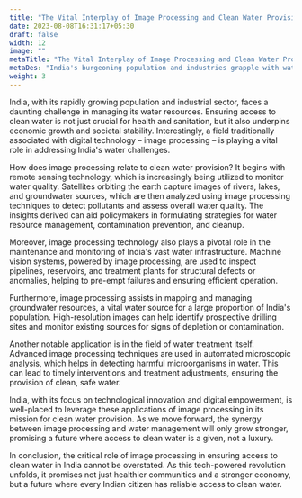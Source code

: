 ```yaml
---
title: "The Vital Interplay of Image Processing and Clean Water Provision in India"
date: 2023-08-08T16:31:17+05:30
draft: false
width: 12
image: ""
metaTitle: "The Vital Interplay of Image Processing and Clean Water Provision in India | OpenCV Courses"
metaDes: "India's burgeoning population and industries grapple with water resource management. Clean water access is vital for health, economy, and stability. Surprisingly, digital image processing contributes to tackling India's water issues."
weight: 3
---
```


India, with its rapidly growing population and industrial sector, faces a daunting challenge in managing its water resources. Ensuring access to clean water is not just crucial for health and sanitation, but it also underpins economic growth and societal stability. Interestingly, a field traditionally associated with digital technology – image processing – is playing a vital role in addressing India's water challenges.<!--more-->
            
How does image processing relate to clean water provision? It begins with remote sensing technology, which is increasingly being utilized to monitor water quality. Satellites orbiting the earth capture images of rivers, lakes, and groundwater sources, which are then analyzed using image processing techniques to detect pollutants and assess overall water quality. The insights derived can aid policymakers in formulating strategies for water resource management, contamination prevention, and cleanup.

Moreover, image processing technology also plays a pivotal role in the maintenance and monitoring of India's vast water infrastructure. Machine vision systems, powered by image processing, are used to inspect pipelines, reservoirs, and treatment plants for structural defects or anomalies, helping to pre-empt failures and ensuring efficient operation.

Furthermore, image processing assists in mapping and managing groundwater resources, a vital water source for a large proportion of India's population. High-resolution images can help identify prospective drilling sites and monitor existing sources for signs of depletion or contamination.

Another notable application is in the field of water treatment itself. Advanced image processing techniques are used in automated microscopic analysis, which helps in detecting harmful microorganisms in water. This can lead to timely interventions and treatment adjustments, ensuring the provision of clean, safe water.

India, with its focus on technological innovation and digital empowerment, is well-placed to leverage these applications of image processing in its mission for clean water provision. As we move forward, the synergy between image processing and water management will only grow stronger, promising a future where access to clean water is a given, not a luxury.

In conclusion, the critical role of image processing in ensuring access to clean water in India cannot be overstated. As this tech-powered revolution unfolds, it promises not just healthier communities and a stronger economy, but a future where every Indian citizen has reliable access to clean water.

